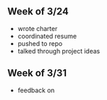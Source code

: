 ## Week of 3/24
- wrote charter
- coordinated resume
- pushed to repo
- talked through project ideas

## Week of 3/31
- feedback on 
